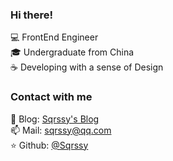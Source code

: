 ### Hi there!

💻 FrontEnd Engineer <br>
🎓 Undergraduate from China <br>
☕ Developing with a sense of Design <br>

### Contact with me

📝 Blog: [Sqrssy&#39;s Blog](https://sqrssy.github.io) <br>
📫 Mail: sqrssy@qq.com <br>
⭐️ Github: [@Sqrssy](https://github.com/sqrssy) <br>
